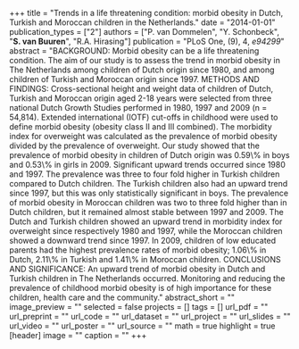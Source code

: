 +++
title = "Trends in a life threatening condition: morbid obesity in Dutch, Turkish and Moroccan children in the Netherlands."
date = "2014-01-01"
publication_types = ["2"]
authors = ["P. van Dommelen", "Y. Schonbeck", "**S. van Buuren**", "R.A. Hirasing"]
publication = "PLoS One, (9), 4, _e94299_"
abstract = "BACKGROUND: Morbid obesity can be a life threatening condition. The aim of our study is to assess the trend in morbid obesity in The Netherlands among children of Dutch origin since 1980, and among children of Turkish and Moroccan origin since 1997. METHODS AND FINDINGS: Cross-sectional height and weight data of children of Dutch, Turkish and Moroccan origin aged 2-18 years were selected from three national Dutch Growth Studies performed in 1980, 1997 and 2009 (n = 54,814). Extended international (IOTF) cut-offs in childhood were used to define morbid obesity (obesity class II and III combined). The morbidity index for overweight was calculated as the prevalence of morbid obesity divided by the prevalence of overweight. Our study showed that the prevalence of morbid obesity in children of Dutch origin was 0.59\\% in boys and 0.53\\% in girls in 2009. Significant upward trends occurred since 1980 and 1997. The prevalence was three to four fold higher in Turkish children compared to Dutch children. The Turkish children also had an upward trend since 1997, but this was only statistically significant in boys. The prevalence of morbid obesity in Moroccan children was two to three fold higher than in Dutch children, but it remained almost stable between 1997 and 2009. The Dutch and Turkish children showed an upward trend in morbidity index for overweight since respectively 1980 and 1997, while the Moroccan children showed a downward trend since 1997. In 2009, children of low educated parents had the highest prevalence rates of morbid obesity; 1.06\\% in Dutch, 2.11\\% in Turkish and 1.41\\% in Moroccan children. CONCLUSIONS AND SIGNIFICANCE: An upward trend of morbid obesity in Dutch and Turkish children in The Netherlands occurred. Monitoring and reducing the prevalence of childhood morbid obesity is of high importance for these children, health care and the community."
abstract_short = ""
image_preview = ""
selected = false
projects = []
tags = []
url_pdf = ""
url_preprint = ""
url_code = ""
url_dataset = ""
url_project = ""
url_slides = ""
url_video = ""
url_poster = ""
url_source = ""
math = true
highlight = true
[header]
image = ""
caption = ""
+++

